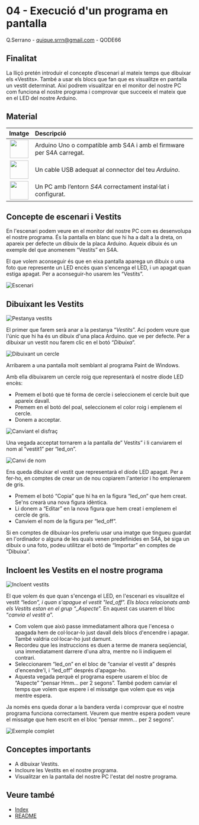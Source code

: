 # 04 - Execució d'un programa en pantalla

Q.Serrano - <quique.srrn@gmail.com> - QODE66

## Finalitat

La lliçó pretén introduir el concepte d’escenari al mateix temps que dibuixar els «Vestits». També a usar els blocs que fan que es visualitze en pantalla un vestit determinat. Així podrem visualitzar en el monitor del nostre PC com funciona el nostre programa i comprovar que succeeix el mateix que en el LED del nostre Arduino.

## Material

|                              Imatge                              | Descripció                                                           |
| :--------------------------------------------------------------: | :------------------------------------------------------------------- |
|  <img src="./../mat_img/mat_unor3.png" width="50" height="50">   | Arduino Uno o compatible amb S4A i amb el firmware per S4A carregat. |
| <img src="./../mat_img/mat_cableusb.png" width="50" height="50"> | Un cable USB adequat al connector del teu _Arduino_.                 |
|    <img src="./../mat_img/mat_pc.png" width="50" height="50">    | Un PC amb l’entorn _S4A_ correctament instal·lat i configurat.       |

## Concepte de escenari i Vestits

En l'escenari podem veure en el monitor del nostre PC com es desenvolupa el nostre programa. És la pantalla en blanc que hi ha a dalt a la dreta, on apareix per defecte un dibuix de la placa Arduino. Aqueix dibuix és un exemple del que anomenem “Vestits” en S4A.

El que volem aconseguir és que en eixa pantalla aparega un dibuix o una foto que represente un LED encès quan s'encenga el LED, i un apagat quan estiga apagat. Per a aconseguir-ho usarem les “Vestits”.

![Escenari](Imatges/s4a-04-01.png)

## Dibuixant les Vestits

![Pestanya vestits](Imatges/s4a-04-02.png)

El primer que farem serà anar a la pestanya “_Vestits_”. Ací podem veure que l'únic que hi ha és un dibuix d'una placa Arduino. que ve per defecte. Per a dibuixar un vestit nou farem clic en el botó “_Dibuixa_”.

![Dibuixant un cercle](Imatges/s4a-04-03.png)

Arribarem a una pantalla molt semblant al programa Paint de Windows.

Amb ella dibuixarem un cercle roig que representarà el nostre díode LED encès:

- Premem el botó que té forma de cercle i seleccionem el cercle buit que apareix davall.
- Premem en el botó del poal, seleccionem el color roig i emplenem el cercle.
- Donem a acceptar.

![Canviant el disfraç](Imatges/s4a-04-04.png)

Una vegada acceptat tornarem a la pantalla de” Vestits” i li canviarem
el nom al “vestit1” per “led_on”.

![Canvi de nom](Imatges/s4a-04-05.png)

Ens queda dibuixar el vestit que representarà el díode LED apagat. Per a
fer-ho, en comptes de crear un de nou copiarem l'anterior i ho
emplenarem de gris.

- Premem el botó “Copia” que hi ha en la figura “led_on” que hem creat.
  Se'ns crearà una nova figura idèntica.
- Li donem a “Editar” en la nova figura que hem creat i emplenem el
  cercle de gris.
- Canviem el nom de la figura per “led_off”.

Si en comptes de dibuixar-los preferiu usar una imatge que tingueu
guardat en l'ordinador o alguna de les quals venen predefinides en S4A,
bé siga un dibuix o una foto, podeu utilitzar el botó de “Importar” en
comptes de “Dibuixa”.

## Incloent les Vestits en el nostre programa

![Incloent vestits](Imatges/s4a-04-06.png)

El que volem és que quan s'encenga el LED, en l'escenari es visualitze el vestit “led*on”, i quan s'apague el vestit "led_off”. Els blocs relacionats amb els Vestits estan en el grup “\_Aspecte*”. En aquest cas usarem el bloc “_canvia el vestit a_”.

- Com volem que això passe immediatament alhora que l'encesa o apagada hem de col·locar-lo just davall dels blocs d'encendre i apagar. També valdria col·locar-ho just damunt.
- Recordeu que les instruccions es duen a terme de manera seqüencial, una immediatament darrere d'una altra, mentre no li indiquem el contrari.
- Seleccionarem “led_on” en el bloc de “canviar el vestit a” després d'encendre'l, i “led_off” després d'apagar-ho.
- Aquesta vegada perquè el programa espere usarem el bloc de “Aspecte” “pensar Hmm… per 2 segons”. També podem canviar el temps que volem que espere i el missatge que volem que es veja mentre espera.

Ja només ens queda donar a la bandera verda i comprovar que el nostre programa funciona correctament. Veurem que mentre espera podem veure el missatge que hem escrit en el bloc “pensar mmm… per 2 segons”.

![Exemple complet](Imatges/s4a-04-07.png)

## Conceptes importants

- A dibuixar Vestits.
- Incloure les Vestits en el nostre programa.
- Visualitzar en la pantalla del nostre PC l'estat del nostre programa.

## Veure també

- [Index](../Index.md)
- [README](../README.md)
